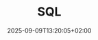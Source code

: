 ---
weight: 999
title: "SQL"
description: "Requêtes permettant d'interagir avec une BDD"
icon: "database"
date: "2025-09-09T13:20:05+02:00"
lastmod: "2025-09-09T13:20:05+02:00"
draft: false
toc: true
---